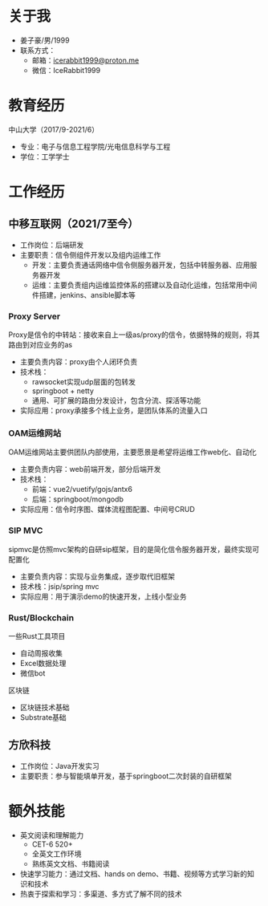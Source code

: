 # 关于我

- 姜子豪/男/1999
- 联系方式：
  - 邮箱：<icerabbit1999@proton.me>
  - 微信：IceRabbit1999  

# 教育经历

中山大学（2017/9-2021/6）
  - 专业：电子与信息工程学院/光电信息科学与工程
  - 学位：工学学士

# 工作经历

## 中移互联网（2021/7至今）

- 工作岗位：后端研发
- 主要职责：信令侧组件开发以及组内运维工作
  - 开发：主要负责通话网络中信令侧服务器开发，包括中转服务器、应用服务器开发
  - 运维：主要负责组内运维监控体系的搭建以及自动化运维，包括常用中间件搭建，jenkins、ansible脚本等

### Proxy Server
Proxy是信令的中转站：接收来自上一级as/proxy的信令，依据特殊的规则，将其路由到对应业务的as
- 主要负责内容：proxy由个人闭环负责
- 技术栈：
  - rawsocket实现udp层面的包转发
  - springboot + netty
  - 通用、可扩展的路由分发设计，包含分流、探活等功能
- 实际应用：proxy承接多个线上业务，是团队体系的流量入口

### OAM运维网站

OAM运维网站主要供团队内部使用，主要愿景是希望将运维工作web化、自动化
- 主要负责内容：web前端开发，部分后端开发
- 技术栈：
  - 前端：vue2/vuetify/gojs/antx6
  - 后端：springboot/mongodb
- 实际应用：信令时序图、媒体流程图配置、中间号CRUD

### SIP MVC
sipmvc是仿照mvc架构的自研sip框架，目的是简化信令服务器开发，最终实现可配置化
- 主要负责内容：实现与业务集成，逐步取代旧框架
- 技术栈：jsip/spring mvc
- 实际应用：用于演示demo的快速开发，上线小型业务

### Rust/Blockchain
一些Rust工具项目
- 自动周报收集
- Excel数据处理
- 微信bot

区块链
- 区块链技术基础
- Substrate基础

## 方欣科技
- 工作岗位：Java开发实习
- 主要职责：参与智能填单开发，基于springboot二次封装的自研框架

# 额外技能
- 英文阅读和理解能力
  - CET-6 520+
  - 全英文工作环境
  - 熟练英文文档、书籍阅读
- 快速学习能力：通过文档、hands on demo、书籍、视频等方式学习新的知识和技术
- 热衷于探索和学习：多渠道、多方式了解不同的技术
